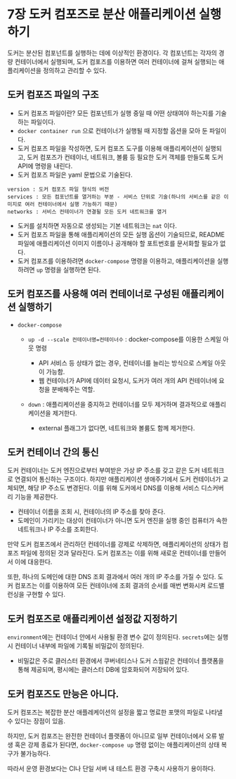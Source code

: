# 7장 도커 컴포즈로 분산 애플리케이션 실행하기

도커는 분산된 컴포넌트를 실행하는 데에 이상적인 환경이다.
각 컴포넌트는 각자의 경량 컨테이너에서 실행되며, 도커 컴포즈를 이용하면 여러 컨테이너에 걸쳐 실행되는 애플리케이션을 정의하고 관리할 수 있다.

## 도커 컴포즈 파일의 구조
* 도커 컴포즈 파일이란? 모든 컴포넌트가 실행 중일 때 어떤 상태여야 하는지를 기술하는 파일이다. 
* `docker container run` 으로 컨테이너가 실행될 때 지정할 옵션을 모아 둔 파일이다.
* 도커 컴포즈 파일을 작성하면, 도커 컴포즈 도구를 이용해 애플리케이션이 실행되고, 도커 컴포즈가 컨테이너, 네트워크, 볼륨 등 필요한 도커 객체를 만들도록 
도커 API에 명령을 내린다.
* 도커 컴포즈 파일은 yaml 문법으로 기술된다.

```text
version : 도커 컴포즈 파일 형식의 버전
services : 모든 컴포넌트를 열거하는 부분 - 서비스 단위로 기술(하나의 서비스를 같은 이미지로 여러 컨테이너에서 실행 가능하기 때문)
networks : 서비스 컨테이너가 연결될 모든 도커 네트워크를 열거
```

* 도커를 설치하면 자동으로 생성되는 기본 네트워크는 `nat` 이다.
* 도커 컴포즈 파일을 통해 애플리케이션의 모든 실행 옵션이 기술되므로, README파일에 애플리케이션 이미지 이름이나 공개해야 할 포트번호를 문서화할 필요가 없다.
* 도커 컴포즈를 이용하려면 `docker-compose` 명령을 이용하고, 애플리케이션을 실행하려면 `up` 명령을 실행하면 된다.

## 도커 컴포즈를 사용해 여러 컨테이너로 구성된 애플리케이션 실행하기

* `docker-compose`
  * `up -d --scale 컨테이너명=컨테이너수` : docker-compose를 이용한 스케일 아웃 명령
    * API 서비스 등 상태가 없는 경우, 컨테이너를 늘리는 방식으로 스케일 아웃이 가능함.
    * 웹 컨테이너가 API에 데이터 요청시, 도커가 여러 개의 API 컨테이너에 요청을 분배해주는 역할.

  * `down` : 애플리케이션을 중지하고 컨테이너를 모두 제거하며 결과적으로 애플리케이션을 제거한다.
    * external 플래그가 없다면, 네트워크와 볼륨도 함께 제거한다.

## 도커 컨테이너 간의 통신
도커 컨테이너는 도커 엔진으로부터 부여받은 가상 IP 주소를 갖고 같은 도커 네트워크로 연결되어 통신하는 구조이다.
하지만 애플리케이션 생애주기에서 도커 컨테이너가 교체되면, 해당 IP 주소도 변경된다. 이를 위해 도커에서 DNS를 이용해 서비스 디스커버리 기능을 제공한다.

* 컨테이너 이름을 조회 시, 컨테이너의 IP 주소를 찾아 준다.
* 도메인이 가리키는 대상이 컨테이너가 아니면 도커 엔진을 실행 중인 컴퓨터가 속한 네트워크나 IP 주소를 조회한다.

만약 도커 컴포즈에서 관리하던 컨테이너를 강제로 삭제하면, 애플리케이션의 상태가 컴포즈 파일에 정의된 것과 달라진다.
도커 컴포즈는 이를 위해 새로운 컨테이너를 만들어서 이에 대응한다.

또한, 하나의 도메인에 대한 DNS 조회 결과에서 여러 개의 IP 주소를 가질 수 있다.
도커 컴포즈는 이를 이용하여 모든 컨테이너에 조회 결과의 순서를 매번 변화시켜 로드밸런싱을 구현할 수 있다.

## 도커 컴포즈로 애플리케이션 설정값 지정하기

`environment`에는 컨테이너 안에서 사용될 환경 변수 값이 정의된다.
`secrets`에는 실행 시 컨테이너 내부에 파일에 기록될 비밀값이 정의된다.
* 비밀값은 주로 클러스터 환경에서 쿠버네티스나 도커 스웜같은 컨테이너 플랫폼을 통해 제공되며, 평시에는 클러스터 DB에 암호화되어 저장되어 있다.

## 도커 컴포즈도 만능은 아니다.
도커 컴포즈는 복잡한 분산 애플레케이션의 설정을 짧고 명료한 포맷의 파일로 나타낼 수 있다는 장점이 있음.

하지만, 도커 컴포즈는 완전한 컨테이너 플랫폼이 아니므로 일부 컨테이너에서 오류 발생 혹은 강제 종료가 된다면, `docker-compose up` 명령 없이는 
애플리케이션의 상태 복구가 불가능하다.

따라서 운영 환경보다는 CI나 단일 서버 내 테스트 환경 구축시 사용하기 용이하다.
